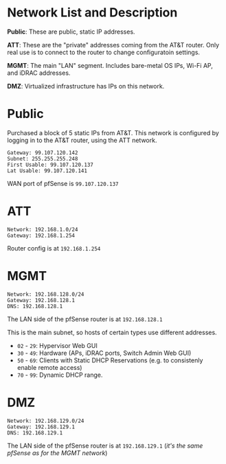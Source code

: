 # Network List and Description
**Public**: These are public, static IP addresses.

**ATT**: These are the "private" addresses coming from the AT&T router. Only real use is to connect to the router to change configuratoin settings.

**MGMT**: The main "LAN" segment. Includes bare-metal OS IPs, Wi-Fi AP, and iDRAC addresses.

**DMZ**: Virtualized infrastructure has IPs on this network.

# Public
Purchased a block of 5 static IPs from AT&T. This network is configured by logging in to the AT&T router, using the ATT network.
```
Gateway: 99.107.120.142
Subnet: 255.255.255.248
First Usable: 99.107.120.137
Lat Usable: 99.107.120.141
```
WAN port of pfSense is `99.107.120.137`

# ATT
```
Network: 192.168.1.0/24
Gateway: 192.168.1.254
```
Router config is at `192.168.1.254`

# MGMT
```
Network: 192.168.128.0/24
Gateway: 192.168.128.1
DNS: 192.168.128.1
```
The LAN side of the pfSense router is at `192.168.128.1`

This is the main subnet, so hosts of certain types use different addresses.
- `02` - `29`: Hypervisor Web GUI
- `30` - `49`: Hardware (APs, iDRAC ports, Switch Admin Web GUI)
- `50` - `69`: Clients with Static DHCP Reservations (e.g. to consistenly enable remote access)
- `70` - `99`: Dynamic DHCP range.

# DMZ
```
Network: 192.168.129.0/24
Gateway: 192.168.129.1
DNS: 192.168.129.1
```
The LAN side of the pfSense router is at `192.168.129.1` (_it's the same pfSense as for the MGMT network_)
